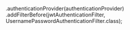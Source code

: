 .authenticationProvider(authenticationProvider)
                .addFilterBefore(jwtAuthenticationFilter, UsernamePasswordAuthenticationFilter.class);
